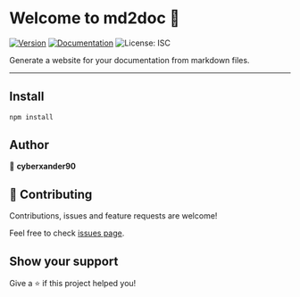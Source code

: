 # Welcome to md2doc 👋

[![Version](https://img.shields.io/npm/v/md2doc.svg)](https://www.npmjs.com/package/md2doc)
[![Documentation](https://img.shields.io/badge/documentation-yes-brightgreen.svg)](github.com/cyberxander90/md2doc)
![License: ISC](https://img.shields.io/badge/License-ISC-yellow.svg)

Generate a website for your documentation from markdown files.

---

## Install

```sh
npm install
```

## Author

👤 **cyberxander90**

## 🤝 Contributing

Contributions, issues and feature requests are welcome!

Feel free to check [issues page](https://github.com/cyberxander90/md2doc/issues).

## Show your support

Give a ⭐️ if this project helped you!

